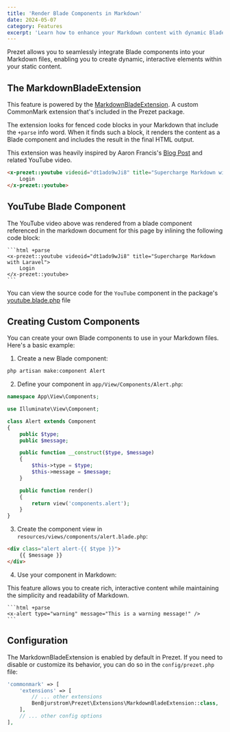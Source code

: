 ```yaml
---
title: 'Render Blade Components in Markdown'
date: 2024-05-07
category: Features
excerpt: 'Learn how to enhance your Markdown content with dynamic Blade components in Prezet.'
---
```


Prezet allows you to seamlessly integrate Blade components into your Markdown files, enabling you to create dynamic, interactive elements within your static content. 

## The MarkdownBladeExtension
This feature is powered by the [MarkdownBladeExtension](https://github.com/benbjurstrom/prezet/blob/main/src/Extensions/MarkdownBladeExtension.php). A custom CommonMark extension that's included in the Prezet package. 

The extension looks for fenced code blocks in your Markdown that include the `+parse` info word. When it finds such a block, it renders the content as a Blade component and includes the result in the final HTML output.

This extension was heavily inspired by Aaron Francis's [Blog Post](https://aaronfrancis.com/2023/rendering-blade-components-in-markdown-e2e74e55) and related YouTube video.

```html +parse
<x-prezet::youtube videoid="dt1ado9wJi8" title="Supercharge Markdown with Laravel" date="2023-12-15T12:00:00+08:00">
    Login
</x-prezet::youtube>
```

## YouTube Blade Component

The YouTube video above was rendered from a blade component referenced in the markdown document for this page by inlining the following code block:

    ```html +parse
    <x-prezet::youtube videoid="dt1ado9wJi8" title="Supercharge Markdown with Laravel">
        Login
    </x-prezet::youtube>
    ```

You can view the source code for the `YouTube` component in the package's [youtube.blade.php](https://github.com/benbjurstrom/prezet/blob/main/resources/views/components/youtube.blade.php) file

## Creating Custom Components

You can create your own Blade components to use in your Markdown files. Here's a basic example:

1. Create a new Blade component:

```bash
php artisan make:component Alert
```

2. Define your component in `app/View/Components/Alert.php`:

```php
namespace App\View\Components;

use Illuminate\View\Component;

class Alert extends Component
{
    public $type;
    public $message;

    public function __construct($type, $message)
    {
        $this->type = $type;
        $this->message = $message;
    }

    public function render()
    {
        return view('components.alert');
    }
}
```

3. Create the component view in `resources/views/components/alert.blade.php`:

```html
<div class="alert alert-{{ $type }}">
    {{ $message }}
</div>
```

4. Use your component in Markdown:

This feature allows you to create rich, interactive content while maintaining the simplicity and readability of Markdown.

    ```html +parse
    <x-alert type="warning" message="This is a warning message!" />
    ```

## Configuration

The MarkdownBladeExtension is enabled by default in Prezet. If you need to disable or customize its behavior, you can do so in the `config/prezet.php` file:

```php
'commonmark' => [
    'extensions' => [
        // ... other extensions
        BenBjurstrom\Prezet\Extensions\MarkdownBladeExtension::class,
    ],
    // ... other config options
],
```
